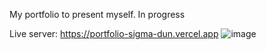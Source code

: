 My portfolio to present myself.
In progress

Live server: https://portfolio-sigma-dun.vercel.app
![image](https://user-images.githubusercontent.com/77296221/167396011-e40bb031-12ac-43b6-ad0e-96485d42f85f.png)
